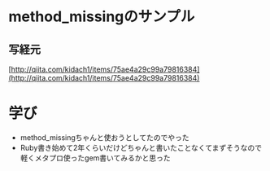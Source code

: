 # method_missingのサンプル

## 写経元

[http://qiita.com/kidach1/items/75ae4a29c99a79816384](http://qiita.com/kidach1/items/75ae4a29c99a79816384)

# 学び

- method_missingちゃんと使おうとしてたのでやった
- Ruby書き始めて2年くらいだけどちゃんと書いたことなくてまずそうなので軽くメタプロ使ったgem書いてみるかと思った